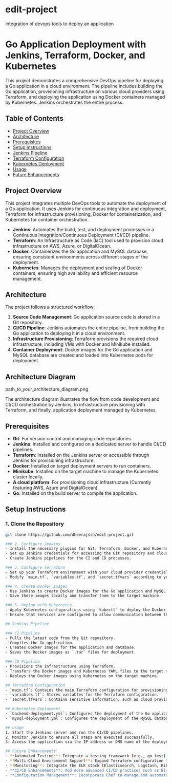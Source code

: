 # edit-project
Integration of devops tools to deploy an application
# Go Application Deployment with Jenkins, Terraform, Docker, and Kubernetes

This project demonstrates a comprehensive DevOps pipeline for deploying a Go application in a cloud environment. The pipeline includes building the Go application, provisioning infrastructure on various cloud providers using Terraform, and deploying the application using Docker containers managed by Kubernetes. Jenkins orchestrates the entire process.

## Table of Contents

- [Project Overview](#project-overview)
- [Architecture](#architecture)
- [Prerequisites](#prerequisites)
- [Setup Instructions](#setup-instructions)
- [Jenkins Pipeline](#jenkins-pipeline)
- [Terraform Configuration](#terraform-configuration)
- [Kubernetes Deployment](#kubernetes-deployment)
- [Usage](#usage)
- [Future Enhancements](#future-enhancements)

## Project Overview

This project integrates multiple DevOps tools to automate the deployment of a Go application. It uses Jenkins for continuous integration and deployment, Terraform for infrastructure provisioning, Docker for containerization, and Kubernetes for container orchestration.

- **Jenkins**: Automates the build, test, and deployment processes in a Continuous Integration/Continuous Deployment (CI/CD) pipeline.
- **Terraform**: An Infrastructure as Code (IaC) tool used to provision cloud infrastructure on AWS, Azure, or DigitalOcean.
- **Docker**: Containerizes the Go application and MySQL database, ensuring consistent environments across different stages of the deployment.
- **Kubernetes**: Manages the deployment and scaling of Docker containers, ensuring high availability and efficient resource management.

## Architecture

The project follows a structured workflow:

1. **Source Code Management**: Go application source code is stored in a Git repository.
2. **CI/CD Pipeline**: Jenkins automates the entire pipeline, from building the Go application to deploying it in a cloud environment.
3. **Infrastructure Provisioning**: Terraform provisions the required cloud infrastructure, including VMs with Docker and Minikube installed.
4. **Container Deployment**: Docker images for the Go application and MySQL database are created and loaded into Kubernetes pods for deployment.

## Architecture Diagram

path_to_your_architecture_diagram.png

The architecture diagram illustrates the flow from code development and CI/CD orchestration by Jenkins, to infrastructure provisioning with Terraform, and finally, application deployment managed by Kubernetes.

## Prerequisites

- **Git**: For version control and managing code repositories.
- **Jenkins**: Installed and configured on a dedicated server to handle CI/CD pipelines.
- **Terraform**: Installed on the Jenkins server or accessible through Jenkins for provisioning infrastructure.
- **Docker**: Installed on target deployment servers to run containers.
- **Minikube**: Installed on the target machine to manage the Kubernetes cluster locally.
- **A cloud platform**: For provisioning cloud infrastructure (Currently featuring AWS, Azure and DigitalOcean).
- **Go**: Installed on the build server to compile the application.

## Setup Instructions

### 1. Clone the Repository

```bash
git clone https://github.com/dheerajssh/edit-project.git

### 2. Configure Jenkins
- Install the necessary plugins for Git, Terraform, Docker, and Kubernetes.
- Set up Jenkins credentials for accessing the Git repository and cloud provider.
- Create Jenkins pipelines for the CI and CD processes.

### 3. Configure Terraform
- Set up your Terraform environment with your cloud provider credentials.
- Modify `main.tf`, `variables.tf`, and `secret.tfvars` according to your cloud provider (AWS, Azure, or DigitalOcean).

### 4. Create Docker Images
- Use Jenkins to create Docker images for the Go application and MySQL database.
- Save these images locally and transfer them to the target machine.

### 5. Deploy with Kubernetes
- Apply Kubernetes configurations using `kubectl` to deploy the Docker containers as pods on the target machine.
- Ensure that services are configured to allow communication between the Go application and MySQL database.

## Jenkins Pipeline

### CI Pipeline
- Pulls the latest code from the Git repository.
- Compiles the Go application.
- Creates Docker images for the application and database.
- Saves the Docker images as `.tar` files for deployment.

### CD Pipeline
- Provisions the infrastructure using Terraform.
- Transfers the Docker images and Kubernetes YAML files to the target machine.
- Deploys the Docker images using Kubernetes on the target machine.

## Terraform Configuration
- `main.tf`: Contains the main Terraform configuration for provisioning the VM on the cloud provider.
- `variables.tf`: Stores variables for the Terraform configuration.
- `secret.tfvars`: Contains sensitive information, such as cloud provider credentials.

## Kubernetes Deployment
- `backend-deployment.yml`: Configures the deployment of the Go application with environment
- `mysql-deployment.yml`: Configures the deployment of the MySQL database.

## Usage
1. Start the Jenkins server and run the CI/CD pipelines.
2. Monitor Jenkins to ensure all steps are executed successfully.
3. Access the application via the IP address or DNS name of the deployed service.

## Future Enhancements
- **Automated Testing**: Integrate a testing framework (e.g., go test) to automate application testing.
- **Multi-Cloud Environment Support**: Expand Terraform configuration to support multiple environments across various cloud providers
- **Monitoring**: Integrate the ELK stack (Elasticsearch, Logstash, Kibana) to monitor the application's health, performance and logs.
- **CI/CD Enhancements**: Add more advanced CI/CD practices such as Blue-Green Deployment and Rollback mechanism.
- **Configuration Management**: Incorporate Chef to manage and automate the application deployment process, enabling consistent and repeatable deployments across different environments.
